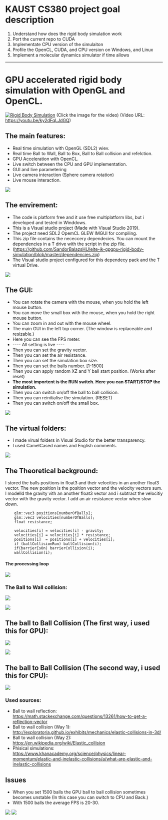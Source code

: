 
# KAUST CS380 project goal description

1. Understand how does the rigid body simulation work
2. Port the current repo to CUDA
3. Implementate CPU version of the simulaiton
4. Profile the OpenCL, CUDA, and CPU version on Windows, and Linux
5. Implement a molecular dynamics simulator if time allows

---

# GPU accelerated rigid body simulation with OpenGL and OpenCL.

[![Rigid Body Simulation](https://github.com/SandorBalazsHU/elte-ik-gpgpu-rigid-body-simulation/blob/master/Images/Img01.jpg)](https://www.youtube.com/watch?v=ky2dFqLJdGQ)
(Click the image for the video)
(Video URL: https://youtu.be/ky2dFqLJdGQ)

## The main features:
* Real time simulation with OpenGL (SDL2) wiev.
* Real time Ball to Wall, Ball to Box, Ball to Ball collision and refelction.
* GPU Acceleration with OpenCL.
* Live switch between the CPU and GPU implementation.
* GUI and live parametering
* Live camera interaction (Sphere camera rotation)
* Live mouse interaction.

![](https://github.com/SandorBalazsHU/elte-ik-gpgpu-rigid-body-simulation/blob/master/Images/Img05.jpg)

## The envirement:
* The code is platform free and it use free multiplatform libs, but i developed and tested in Winddows.
* This is a Visual studio project (Made with Visual Studio 2019).
* The project need SDL2 OpemCL GLEW IMGUI for compiling.
* This zip file contains the nececcery dependecies. You can mount the dependencies in a T drive with the script in the zip file.
* (https://github.com/SandorBalazsHU/elte-ik-gpgpu-rigid-body-simulation/blob/master/dependencies.zip)
* The Visual studio project configured for this dependecy pack and the T virtual Drive.

![](https://github.com/SandorBalazsHU/elte-ik-gpgpu-rigid-body-simulation/blob/master/Images/Img02.jpg)

## The GUI:
* You can rotate the camera with the mouse, when you hold the left mouse button.
* You can move the small box with the mouse, when you hold the right mouse button.
* You can zoom in and out with the mouse wheel.
* The main GUI in the left top corner. (The window is replaceable and resizable.)
* Here you can see the FPS meter.
* ---- All setting is live ----
* Then you can set the gravity vector.
* Then you can set the air resistance.
* Then you can set the simulation box size.
* Then you can set the balls number. [1-1500]
* Then you can apply random XZ and Y ball start position. (Works after reset)
* <b>The most importent is the RUN switch. Here you can START/STOP the simulation.</b>
* Then you can switch on/off the ball to ball collision.
* Then you can reinitialise the simulation. (RESET)
* Then you can switch on/off the small box.

![](https://github.com/SandorBalazsHU/elte-ik-gpgpu-rigid-body-simulation/blob/master/Images/Img03.jpg)

## The virtual folders:
* I made virual folders in Visual Studio for the better transparency.
* I used CamelCased names and English comments.

![](https://github.com/SandorBalazsHU/elte-ik-gpgpu-rigid-body-simulation/blob/master/Images/Img07.jpg)

## The Theoretical background:
I stored the balls positions in float3 and their velocities in an another float3 vector.
The new position is the position vector and the velocity vectors sum.
I modelld the gravity vith an another float3 vector and i subtract the velocitiy vector with the gravity vector.
I add an air resistance vector when slow down.

```
    glm::vec3 positions[numberOfBalls];
    glm::vec3 velocities[numberOfBalls];
    float resistance;

    velocities[i] = velocities[i] - gravity;
    velocities[i] = velocities[i] * resistance;
    positions[i]  = positions[i] + velocities[i];
    if (ballCollisionRun) ballCollision(i);
    if(barrierIsOn) barrierCollision(i);
    wallCollision(i);
```
#### The processing loop
![](https://github.com/SandorBalazsHU/elte-ik-gpgpu-rigid-body-simulation/blob/master/Images/loop.jpg)

### The Ball to Wall collision:
![](https://github.com/SandorBalazsHU/elte-ik-gpgpu-rigid-body-simulation/blob/master/Images/mat3.jpg)

![](https://github.com/SandorBalazsHU/elte-ik-gpgpu-rigid-body-simulation/blob/master/Images/mat4.jpg)

## The ball to Ball Collision (The first way, i used this for GPU):

![](https://github.com/SandorBalazsHU/elte-ik-gpgpu-rigid-body-simulation/blob/master/Images/collision.gif)

![](https://github.com/SandorBalazsHU/elte-ik-gpgpu-rigid-body-simulation/blob/master/Images/mat1.jpg)

## The ball to Ball Collision (The second way, i used this for CPU):

![](https://github.com/SandorBalazsHU/elte-ik-gpgpu-rigid-body-simulation/blob/master/Images/mat2.jpg)


### Used sources:
* Ball to wall reflection: https://math.stackexchange.com/questions/13261/how-to-get-a-reflection-vector
* Ball to wall collision (Way 1): http://exploratoria.github.io/exhibits/mechanics/elastic-collisions-in-3d/
* Ball to wall collision (Way 2): https://en.wikipedia.org/wiki/Elastic_collision
* Phisical simulations: https://www.khanacademy.org/science/physics/linear-momentum/elastic-and-inelastic-collisions/a/what-are-elastic-and-inelastic-collisions

## Issues
* When you set 1500 balls the GPU ball to ball collision sometimes becomes unstable (In this case you can switch to CPU and Back.)
* With 1500 balls the average FPS is 20-30.

![](https://github.com/SandorBalazsHU/elte-ik-gpgpu-rigid-body-simulation/blob/master/Images/Img04.jpg)
![](https://github.com/SandorBalazsHU/elte-ik-gpgpu-rigid-body-simulation/blob/master/Images/Img06.jpg)
